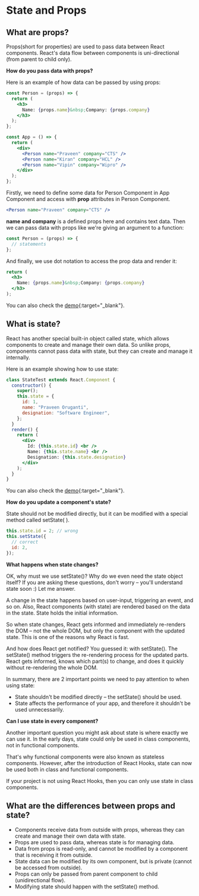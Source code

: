 # State and Props

## What are props?

Props(short for properties) are used to pass data between React components. React's data flow between components is uni-directional (from parent to child only).

**How do you pass data with props?**

Here is an example of how data can be passed by using props:

```jsx
const Person = (props) => {
  return (
    <h3>
      Name: {props.name}&nbsp;Company: {props.company}
    </h3>
  );
};

const App = () => {
  return (
    <div>
      <Person name="Praveen" company="CTS" />
      <Person name="Kiran" company="HCL" />
      <Person name="Vipin" company="Wipro" />
    </div>
  );
};
```

Firstly, we need to define some data for Person Component in App Component and access with **prop** attributes in Person Component.

```jsx
<Person name="Praveen" company="CTS" />
```

**name and company** is a defined props here and contains text data. Then we can pass data with props like we're giving an argument to a function:

```jsx
const Person = (props) => {
  // statements
};
```

And finally, we use dot notation to access the prop data and render it:

```jsx
return (
  <h3>
    Name: {props.name}&nbsp;Company: {props.company}
  </h3>
);
```

You can also check the [demo](https://praveenorugantitech.github.io/praveenorugantitech-reactjs-course/5_State_Props/Demo/prop.html){:target="\_blank"}.

## What is state?

React has another special built-in object called state, which allows components to create and manage their own data. So unlike props, components cannot pass data with state, but they can create and manage it internally.

Here is an example showing how to use state:

```jsx
class StateTest extends React.Component {
  constructor() {
    super();
    this.state = {
      id: 1,
      name: "Praveen Oruganti",
      designation: "Software Engineer",
    };
  }
  render() {
    return (
      <div>
        Id: {this.state.id} <br />
        Name: {this.state.name} <br />
        Designation: {this.state.designation}
      </div>
    );
  }
}
```

You can also check the [demo](https://praveenorugantitech.github.io/praveenorugantitech-reactjs-course/5_State_Props/Demo/state.html){:target="\_blank"}.

**How do you update a component's state?**

State should not be modified directly, but it can be modified with a special method called setState( ).

```jsx
this.state.id = 2; // wrong
this.setState({
  // correct
  id: 2,
});
```

**What happens when state changes?**

OK, why must we use setState()? Why do we even need the state object itself? If you are asking these questions, don't worry – you'll understand state soon :) Let me answer.

A change in the state happens based on user-input, triggering an event, and so on. Also, React components (with state) are rendered based on the data in the state. State holds the initial information.

So when state changes, React gets informed and immediately re-renders the DOM – not the whole DOM, but only the component with the updated state. This is one of the reasons why React is fast.

And how does React get notified? You guessed it: with setState(). The setState() method triggers the re-rendering process for the updated parts. React gets informed, knows which part(s) to change, and does it quickly without re-rendering the whole DOM.

In summary, there are 2 important points we need to pay attention to when using state:

- State shouldn't be modified directly – the setState() should be used.
- State affects the performance of your app, and therefore it shouldn't be used unnecessarily.

**Can I use state in every component?**

Another important question you might ask about state is where exactly we can use it. In the early days, state could only be used in class components, not in functional components.

That's why functional components were also known as stateless components. However, after the introduction of React Hooks, state can now be used both in class and functional components.

If your project is not using React Hooks, then you can only use state in class components.

## What are the differences between props and state?

- Components receive data from outside with props, whereas they can create and manage their own data with state.
- Props are used to pass data, whereas state is for managing data.
- Data from props is read-only, and cannot be modified by a component that is receiving it from outside.
- State data can be modified by its own component, but is private (cannot be accessed from outside).
- Props can only be passed from parent component to child (unidirectional flow).
- Modifying state should happen with the setState() method.
